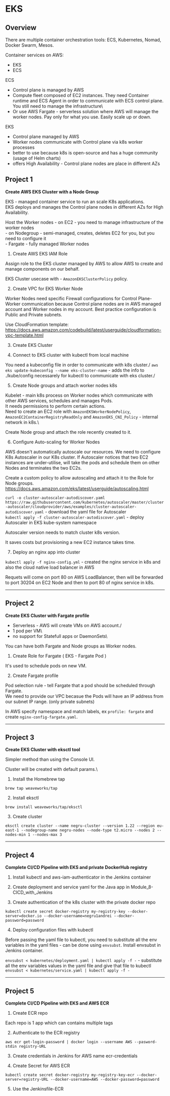 # EKS

## Overview

There are multiple container orchestration tools: ECS, Kubernetes, Nomad, Docker Swarm, Mesos.

Container services on AWS:
 - EKS
 - ECS

ECS
- Control plane is managed by AWS
- Compute fleet composed of EC2 instances. They need Container runtime and ECS Agent in order to communicate with ECS control plane. You still need to manage the infrastructure\
- Or use AWS Fargate - serverless solution where AWS will manage the worker nodes. Pay only for what you use. Easily scale up or down.

EKS
- Control plane managed by AWS
- Worker nodes communicate with Control plane via k8s worker processes
- better to use because k8s is open-source and has a huge community (usage of Helm charts)
- offers High Availability - Control plane nodes are place in different AZs

## Project 1

**Create AWS EKS Cluster with a Node Group**

EKS - managed container service to run an scale K8s applications.\
EKS deploys and manages the Control plane nodes in different AZs for High Availability.

Host the Worker nodes - on EC2 - you need to manage infrastructure of the worker nodes\
                      - on Nodegroup - semi-managed, creates, deletes EC2 for you, but you need to configure it\
                      - Fargate - fully managed Worker nodes

1. Create AWS EKS IAM Role

Assign role to the EKS cluster managed by AWS to allow AWS to create and manage components on our behalf.

EKS Cluster usecase with - `AmazonEKSClusterPolicy` policy.

2. Create VPC for EKS Worker Node

Worker Nodes need specific Firewall configurations for Control Plane-Worker communication because Control plane nodes are in AWS managed account and Worker nodes in my account. Best practice configuration is Public and Private subnets.

Use CloudFormation template: https://docs.aws.amazon.com/codebuild/latest/userguide/cloudformation-vpc-template.html

3. Create EKS Cluster 

4. Connect to EKS cluster with kubectl from local machine

You need a kubeconfig file in order to communicate with k8s cluster./
`aws eks update-kubeconfig --name eks-cluster-name` - adds the info to ./kube/config necessarely for kubectl to communicate with eks cluster./

5. Create Node groups and attach worker nodes k8s

Kubelet - main k8s process on Worker nodes which communicate with other AWS services, schedules and manages Pods.\
It needs permissions to perform certain actions.\
Need to create an EC2 role with `AmazonEKSWorkerNodePolicy`, `AmazonEC2ContainerRegistryReadOnly` and `AmazonEKS_CNI_Policy` - internal network in k8s.\

Create Node group and attach the role recently created to it. 

6. Configure Auto-scaling for Worker Nodes

AWS doesn't automatically autoscale our resources. We need to configure K8s Autoscaler in our K8s cluster. If Autoscaler notices that two EC2 instances are under-utilise, will take the pods and schedule them on other Nodes and terminates the two EC2s.

Create a custom policy to allow autoscaling and attach it to the Role for Node groups. https://docs.aws.amazon.com/eks/latest/userguide/autoscaling.html

`curl -o cluster-autoscaler-autodiscover.yaml https://raw.githubusercontent.com/kubernetes/autoscaler/master/cluster-autoscaler/cloudprovider/aws/examples/cluster-autoscaler-autodiscover.yaml` - download the yaml file for Autoscaler\
`kubectl apply -f cluster-autoscaler-autodiscover.yaml` - deploy Autoscaler in EKS kube-system namespace

Autoscaler version needs to match cluster k8s version.

It saves costs but provisioning a new EC2 instance takes time.

7. Deploy an nginx app into cluster

`kubectl apply -f nginx-config.yml` - created the nginx service in k8s and also the cloud native load balancer in AWS

Requets will come on port 80 on AWS LoadBalancer, then will be forwarded to port 30204 on EC2 Node and then to port 80 of nginx service in k8s.

---

## Project 2

**Create EKS Cluster with Fargate profile**

- Serverless - AWS will create VMs on AWS account./
- 1 pod per VM\
- no support for Statefull apps or DaemonSets\

You can have both Fargate and Node groups as Worker nodes.

1. Create Role for Fargate ( EKS - Fargate Pod )

It's used to schedule pods on new VM.

2. Create Fargate profile

Pod selection rule - tell Fargate that a pod should be scheduled through Fargate.\
We need to provide our VPC becasue the Pods will have an IP address from our subnet IP range. (only private subnets)

In AWS specify namespace and match labels, ex `profile: fargate` and create `nginx-config-fargate.yaml`. 

--- 

## Project 3

**Create EKS Cluster with eksctl tool**

Simpler method than using the Console UI.

Cluster will be created with default params.\

1. Install the Homebrew tap

`brew tap weaveworks/tap`

2. Install eksctl

`brew install weaveworks/tap/eksctl`

3. Create cluster 

`eksctl create cluster --name negru-cluster --version 1.22 --region eu-east-1 --nodegroup-name negru-nodes --node-type t2.micro --nodes 2 --nodes-min 1 --nodes-max 3`

---

## Project 4

**Complete CI/CD Pipeline with EKS and private DockerHub registry**

1. Install kubectl and aws-iam-authenticator in the Jenkins container

2. Create deployment and service yaml for the Java app in Module_8-CICD_with_Jenkins

3. Create authentication of the k8s cluster with the private docker repo

`kubectl create secret docker-registry my-registry-key --docker-server=docker.io --docker-username=negru1andrei --docker-password=password`

4. Deploy configuration files with kubectl 

Before passing the yaml file to kubectl, you need to substitute all the env variables in the yaml files - can be done using `envsubst`. Install envsubst in Jenkins container.

`envsubst < kubernetes/deployment.yaml | kubectl apply -f -` - substitute all the env variables values in the yaml file and give that file to kubectl\
`envsubst < kubernetes/service.yaml | kubectl apply -f -`

--- 

## Project 5

**Complete CI/CD Pipeline with EKS and AWS ECR**

1. Create ECR repo

Each repo is 1 app which can contains multiple tags

2. Authenticate to the ECR registry

`aws ecr get-login-password | docker login --username AWS --pasword-stdin registry-URL`

3. Create credentials in Jenkins for AWS name ecr-credentials

4. Create Secret for AWS ECR

`kubectl create secret docker-registry my-registry-key-ecr --docker-server=registry-URL --docker-username=AWS --docker-password=password`

5. Use the Jenkinsfile-ECR 
